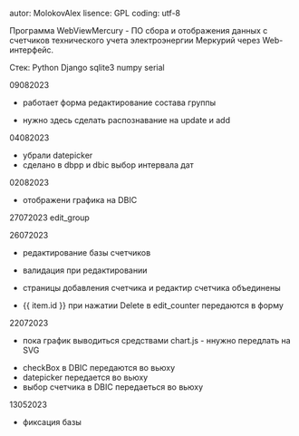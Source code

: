 autor: MolokovAlex
lisence: GPL
coding: utf-8

Программа WebViewMercury - ПО сбора и отображения данных с счетчиков технического учета электроэнергии Меркурий через Web-интерфейс.

Стек:
Python
Django
sqlite3
numpy
serial

09082023
+ работает форма редактирование состава группы
- нужно здесь сделать распознавание на  update и add

04082023
+ убрали  datepicker
+ сделано в dbpp и dbic  выбор интервала дат

02082023
+ отображени графика на DBIC

27072023
edit_group

26072023
+ редактирование базы счетчиков
- валидация при редактировании
+ страницы добавления счетчика и редактир счетчика объединены

+ {{ item.id }} при нажатии Delete в edit_counter   передаются в форму

22072023
- пока график выводиться средствами chart.js  - ннужно передлать на SVG
+ checkBox в DBIC передаются во вьюху
+ datepicker передается во вьюху
+ выбор счетчика в DBIC передаеться во вьюху

13052023
- фиксация базы 







